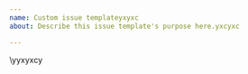 ```yaml
---
name: Custom issue templateyxyxc
about: Describe this issue template's purpose here.yxcyxc

---
```


\yyxyxcy
